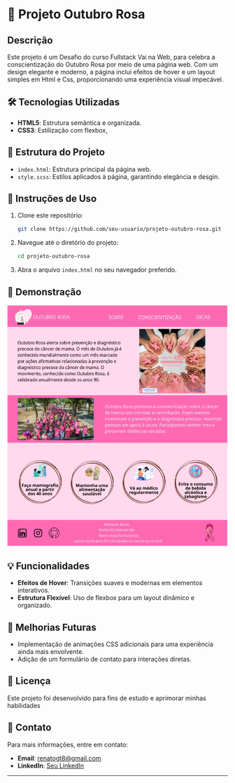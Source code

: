 # 🌸 Projeto Outubro Rosa

## Descrição
Este projeto é um Desafio do curso Fullstack Vai na Web, para celebra a conscientização do Outubro Rosa por meio de uma página web. Com um design elegante e moderno, a página inclui efeitos de hover  e um layout simples em Html e Css, proporcionando uma experiência visual impecável.

## 🛠️ Tecnologias Utilizadas
- **HTML5**: Estrutura semântica e organizada.
- **CSS3**: Estilização com flexbox,

## 📂 Estrutura do Projeto
- `index.html`: Estrutura principal da página web.
- `style.scss`: Estilos aplicados à página, garantindo elegância e desgin.

## 🚀 Instruções de Uso
1. Clone este repositório:
    ```sh
    git clone https://github.com/seu-usuario/projeto-outubro-rosa.git
    ```
2. Navegue até o diretório do projeto:
    ```sh
    cd projeto-outubro-rosa
    ```
3. Abra o arquivo `index.html` no seu navegador preferido.

## 🎨 Demonstração
![Outubro Rosa Logo](./img/outubro%20rosa%20.png)


## 💡 Funcionalidades
- **Efeitos de Hover**: Transições suaves e modernas em elementos interativos.
- **Estrutura Flexível**: Uso de flexbox para um layout dinâmico e organizado.

## 🔧 Melhorias Futuras
- Implementação de animações CSS adicionais para uma experiência ainda mais envolvente.
- Adição de um formulário de contato para interações diretas.

## 📄 Licença
Este projeto foi desenvolvido para fins de estudo e aprimorar minhas habilidades

## 📧 Contato
Para mais informações, entre em contato:
- **Email**: [renatogt8@gmail.com](renatogt8@gmail.com)
- **LinkedIn**: [Seu LinkedIn](https://www.linkedin.com/in/renato-filho-devandtech?lipi=urn%3Ali%3Apage%3Ad_flagship3_profile_view_base_contact_details%3BxODgvEItTNOWkjH%2BxgyCnQ%3D%3D)

---

